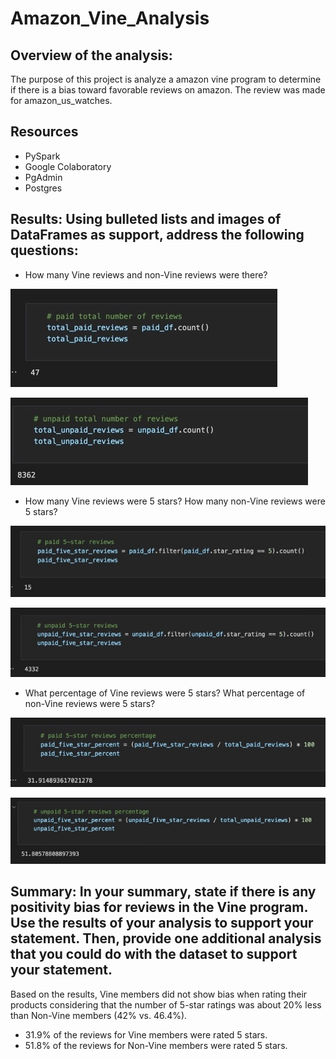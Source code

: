 # Amazon_Vine_Analysis

## Overview of the analysis: 

The purpose of this project is analyze a amazon vine program to determine if there is a bias toward favorable reviews on amazon. 
The review was made for amazon_us_watches.

## Resources

- PySpark
- Google Colaboratory
- PgAdmin
- Postgres

## Results: Using bulleted lists and images of DataFrames as support, address the following questions:

- How many Vine reviews and non-Vine reviews were there?

![paid_totalreviews.png](https://github.com/jeperes/Amazon_Vine_Analysis/blob/main/resources/paid_totalreviews.png)

![unpaid_totalreviews.png](https://github.com/jeperes/Amazon_Vine_Analysis/blob/main/resources/unpaid_totalreviews.png)

- How many Vine reviews were 5 stars? How many non-Vine reviews were 5 stars?

![paid5star_reviews.png.jpg](https://github.com/jeperes/Amazon_Vine_Analysis/blob/main/resources/paid5star_reviews.png.jpg)

![unpaid5star_reviews.png](https://github.com/jeperes/Amazon_Vine_Analysis/blob/main/resources/unpaid5star_reviews.png)

- What percentage of Vine reviews were 5 stars? What percentage of non-Vine reviews were 5 stars?

![paid5star_percentage.png](https://github.com/jeperes/Amazon_Vine_Analysis/blob/main/resources/paid5star_percentage.png)

![unpaid5star_percentage.png](https://github.com/jeperes/Amazon_Vine_Analysis/blob/main/resources/unpaid5star_percentage.png)

## Summary: In your summary, state if there is any positivity bias for reviews in the Vine program. Use the results of your analysis to support your statement. Then, provide one additional analysis that you could do with the dataset to support your statement.

Based on the results, Vine members did not show bias when rating their products considering that the number of 5-star ratings was about 20% less than Non-Vine members (42% vs. 46.4%).
- 31.9% of the reviews for Vine members were rated 5 stars.
- 51.8% of the reviews for Non-Vine members were rated 5 stars.
